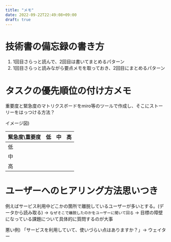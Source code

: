 ```yaml
---
title: "メモ"
date: 2022-09-22T22:49:08+09:00
draft: true
---
```


# 技術書の備忘録の書き方

1. 1回目さらっと読んで、2回目は書いてまとめるパターン
2. 1回目さらっと読みながら要点メモを取っておき、2回目にまとめるパターン

# タスクの優先順位の付け方メモ

重要度と緊急度のマトリクスボードをmiro等のツールで作成し、そこにストーリーをはっつける方法？

イメージ図)

|緊急度\重要度|低|中|高|
|-|-|-|-|
|低||||
|中||||
|高||||

# ユーザーへのヒアリング方法思いつき

例えばサービス利用中どこかの箇所で離脱しているユーザーが多いとする。(データから読み取る)
-> `なぜそこで離脱したのかをユーザーに聞いて回る`
-> 目標の障壁になっている課題について具体的に質問するのが大事

悪い例) 「サービスを利用していて、使いづらい点はありますか？」-> ウェイター
